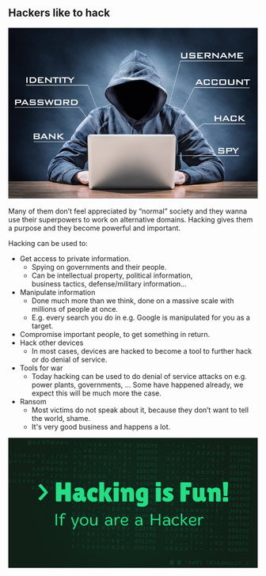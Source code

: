 
## **Hackers like to hack**


![alt_text](img/labelled_hacker.png)


Many of them don’t feel appreciated by “normal” society and they wanna use their superpowers to work on alternative domains. Hacking gives them a purpose and they become powerful and important.

Hacking can be used to:



* Get access to private information. 
    * Spying on governments and their people.
    * Can be intellectual property, political information,  \
business tactics, defense/military information...
* Manipulate information 
    * Done much more than we think, done on a massive scale with millions of people at once.
    * E.g. every search you do in e.g. Google is manipulated for you as a target.
* Compromise important people, to get something in return.
* Hack other devices
    * In most cases, devices are hacked to become a tool to further hack or do denial of service.
* Tools for war
    * Today hacking can be used to do denial of service attacks on e.g. power plants, governments, … Some have happened already, we expect this will be much more the case.
* Ransom
    * Most victims do not speak about it, because they don’t want to tell the world, shame.
    * It's very good business and happens a lot.


![](img/hacking_fun.png)  